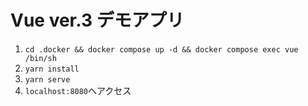 # Vue ver.3 デモアプリ

1. `cd .docker && docker compose up -d && docker compose exec vue /bin/sh`
2. `yarn install`
3. `yarn serve`
4. `localhost:8080`へアクセス